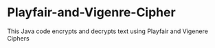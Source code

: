 # Playfair-and-Vigenre-Cipher
This Java code encrypts and decrypts text using Playfair and Vigenere Ciphers
